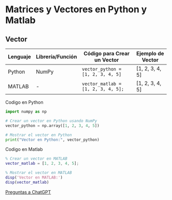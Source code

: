 # Matrices y Vectores en Python y Matlab
## Vector
| Lenguaje  | Librería/Función | Código para Crear un Vector    | Ejemplo de Vector |
|------------|-------------------|------------------------------|-------------------|
| Python     | NumPy             | `vector_python = [1, 2, 3, 4, 5]` | [1, 2, 3, 4, 5]   |
| MATLAB     | -                 | `vector_matlab = [1, 2, 3, 4, 5];` | [1, 2, 3, 4, 5]   |

Codigo en Python
```python
import numpy as np

# Crear un vector en Python usando NumPy
vector_python = np.array([1, 2, 3, 4, 5])

# Mostrar el vector en Python
print("Vector en Python:", vector_python)
```

Codigo en Matlab
```matlab
% Crear un vector en MATLAB
vector_matlab = [1, 2, 3, 4, 5];

% Mostrar el vector en MATLAB
disp('Vector en MATLAB:')
disp(vector_matlab)
```

[Preguntas a ChatGPT](ChatGPT)
